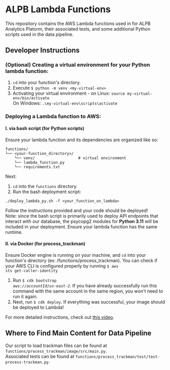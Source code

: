 # ALPB Lambda Functions
This repository contains the AWS Lambda functions used in for ALPB Analytics Platorm, their associated tests, and some additional Python scripts used in the data pipeline.

## Developer Instructions
### (Optional) Creating a virtual environment for your Python lambda function:
1. <code>cd</code> into your function's directory.
2. Execute `$ python -m venv <my-virtual-env>`
3. Activating your virtual environment - on Linux:
`source my-virtual-env/bin/activate`\
On Windows: `.\my-virtual-env\scripts\activate`
### Deploying a Lambda function to AWS:
#### I. via bash script (for Python scripts)
Ensure your lambda function and its dependencies are organized like so:
```
functions/
└── <your-function_directory>/
    └── venv/                   # virtual environment
    └── lambda_function.py
    └── requirements.txt
```
Next:
1. <code>cd</code> into the <code>functions</code> directory.
2. Run the bash deployment script:
```
./deploy_lambda_py.sh -f <your_function_on_lambda>
```
Follow the instructions provided and your code should be deployed!\
Note: since the bash script is primarily used to deploy API endpoints that interact with our database, the psycopg2 modules for __Python 3.11__ will be included in your deployment. Ensure your lambda function has the same runtime.

#### II. via Docker (for process_trackman)
Ensure Docker engine is running on your machine, and <code>cd</code> into your function's directory (ex: /functions/process_trackman). You can check if your AWS CLI is configured properly by running <code>$ aws sts get-caller-identity</code>
1. Run <code>$ cdk bootstrap aws://*accountId*/*us-east-2*</code>. If you have already successfully run this command with the same account in the same region, you won't need to run it again.
2. Next, run <code>$ cdk deploy</code>. If everything was successful, your image should be deployed to Lambda!

For more detailed instructions, check out [this video](https://www.youtube.com/watch?v=wbsbXfkv47A&t=431s).

## Where to Find Main Content for Data Pipeline
Our script to load trackman files can be found at `functions/process_trackman/image/src/main.py`.\
Associated tests can be found at `functions/process_trackman/test/test-process-trackman.py`.
